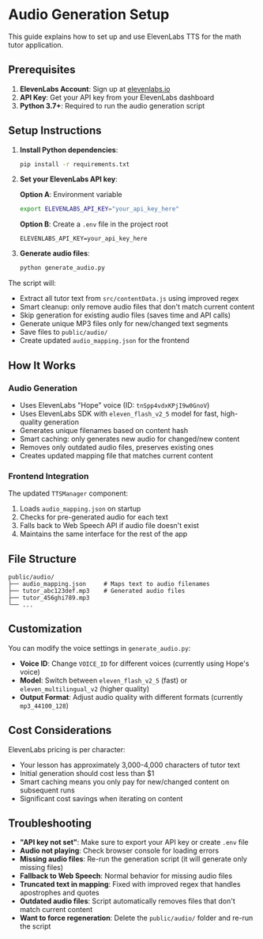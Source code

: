 # Audio Generation Setup

This guide explains how to set up and use ElevenLabs TTS for the math tutor application.

## Prerequisites

1. **ElevenLabs Account**: Sign up at [elevenlabs.io](https://elevenlabs.io)
2. **API Key**: Get your API key from your ElevenLabs dashboard
3. **Python 3.7+**: Required to run the audio generation script

## Setup Instructions

1. **Install Python dependencies**:
   ```bash
   pip install -r requirements.txt
   ```

2. **Set your ElevenLabs API key**:
   
   **Option A**: Environment variable
   ```bash
   export ELEVENLABS_API_KEY="your_api_key_here"
   ```
   
   **Option B**: Create a `.env` file in the project root
   ```
   ELEVENLABS_API_KEY=your_api_key_here
   ```

3. **Generate audio files**:
   ```bash
   python generate_audio.py
   ```

The script will:
- Extract all tutor text from `src/contentData.js` using improved regex
- Smart cleanup: only remove audio files that don't match current content
- Skip generation for existing audio files (saves time and API calls)
- Generate unique MP3 files only for new/changed text segments
- Save files to `public/audio/`
- Create updated `audio_mapping.json` for the frontend

## How It Works

### Audio Generation
- Uses ElevenLabs "Hope" voice (ID: `tnSpp4vdxKPjI9w0GnoV`)
- Uses ElevenLabs SDK with `eleven_flash_v2_5` model for fast, high-quality generation
- Generates unique filenames based on content hash
- Smart caching: only generates new audio for changed/new content
- Removes only outdated audio files, preserves existing ones
- Creates updated mapping file that matches current content

### Frontend Integration
The updated `TTSManager` component:
1. Loads `audio_mapping.json` on startup
2. Checks for pre-generated audio for each text
3. Falls back to Web Speech API if audio file doesn't exist
4. Maintains the same interface for the rest of the app

## File Structure

```
public/audio/
├── audio_mapping.json     # Maps text to audio filenames
├── tutor_abc123def.mp3    # Generated audio files
├── tutor_456ghi789.mp3
└── ...
```

## Customization

You can modify the voice settings in `generate_audio.py`:
- **Voice ID**: Change `VOICE_ID` for different voices (currently using Hope's voice)
- **Model**: Switch between `eleven_flash_v2_5` (fast) or `eleven_multilingual_v2` (higher quality)
- **Output Format**: Adjust audio quality with different formats (currently `mp3_44100_128`)

## Cost Considerations

ElevenLabs pricing is per character:
- Your lesson has approximately 3,000-4,000 characters of tutor text
- Initial generation should cost less than $1
- Smart caching means you only pay for new/changed content on subsequent runs
- Significant cost savings when iterating on content

## Troubleshooting

- **"API key not set"**: Make sure to export your API key or create `.env` file
- **Audio not playing**: Check browser console for loading errors
- **Missing audio files**: Re-run the generation script (it will generate only missing files)
- **Fallback to Web Speech**: Normal behavior for missing audio files
- **Truncated text in mapping**: Fixed with improved regex that handles apostrophes and quotes
- **Outdated audio files**: Script automatically removes files that don't match current content
- **Want to force regeneration**: Delete the `public/audio/` folder and re-run the script